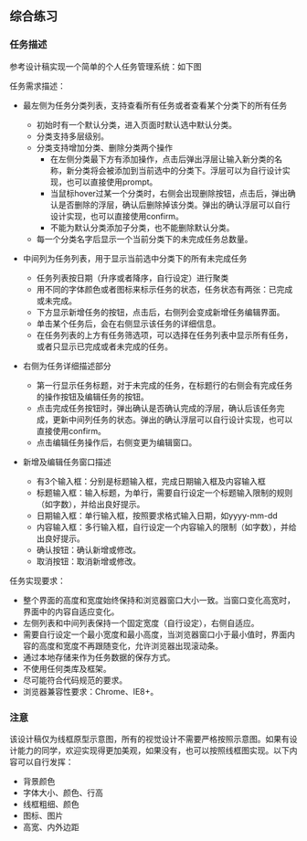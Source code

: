## 综合练习
### 任务描述

参考设计稿实现一个简单的个人任务管理系统：如下图

任务需求描述：

+ 最左侧为任务分类列表，支持查看所有任务或者查看某个分类下的所有任务
     - 初始时有一个默认分类，进入页面时默认选中默认分类。
     - 分类支持多层级别。
     - 分类支持增加分类、删除分类两个操作
         * 在左侧分类最下方有添加操作，点击后弹出浮层让输入新分类的名称，新分类将会被添加到当前选中的分类下。浮层可以为自行设计实现，也可以直接使用prompt。
         * 当鼠标hover过某一个分类时，右侧会出现删除按钮，点击后，弹出确认是否删除的浮层，确认后删除掉该分类。弹出的确认浮层可以自行设计实现，也可以直接使用confirm。
         * 不能为默认分类添加子分类，也不能删除默认分类。
     - 每一个分类名字后显示一个当前分类下的未完成任务总数量。

+ 中间列为任务列表，用于显示当前选中分类下的所有未完成任务
     - 任务列表按日期（升序或者降序，自行设定）进行聚类
     - 用不同的字体颜色或者图标来标示任务的状态，任务状态有两张：已完成或未完成。
     - 下方显示新增任务的按钮，点击后，右侧列会变成新增任务编辑界面。
     - 单击某个任务后，会在右侧显示该任务的详细信息。
     - 在任务列表的上方有任务筛选项，可以选择在任务列表中显示所有任务，或者只显示已完成或者未完成的任务。

+ 右侧为任务详细描述部分
     - 第一行显示任务标题，对于未完成的任务，在标题行的右侧会有完成任务的操作按钮及编辑任务的按钮。
     - 点击完成任务按钮时，弹出确认是否确认完成的浮层，确认后该任务完成，更新中间列任务的状态。弹出的确认浮层可以自行设计实现，也可以直接使用confirm。
     - 点击编辑任务操作后，右侧变更为编辑窗口。

+ 新增及编辑任务窗口描述
     - 有3个输入框：分别是标题输入框，完成日期输入框及内容输入框
     - 标题输入框：输入标题，为单行，需要自行设定一个标题输入限制的规则（如字数），并给出良好提示。
     - 日期输入框：单行输入框，按照要求格式输入日期，如yyyy-mm-dd
     - 内容输入框：多行输入框，自行设定一个内容输入的限制（如字数），并给出良好提示。
     - 确认按钮：确认新增或修改。
     - 取消按钮：取消新增或修改。

任务实现要求：

+ 整个界面的高度和宽度始终保持和浏览器窗口大小一致。当窗口变化高宽时，界面中的内容自适应变化。
+ 左侧列表和中间列表保持一个固定宽度（自行设定），右侧自适应。
+ 需要自行设定一个最小宽度和最小高度，当浏览器窗口小于最小值时，界面内容的高度和宽度不再跟随变化，允许浏览器出现滚动条。
+ 通过本地存储来作为任务数据的保存方式。
+ 不使用任何类库及框架。
+ 尽可能符合代码规范的要求。
+ 浏览器兼容性要求：Chrome、IE8+。

### 注意

该设计稿仅为线框原型示意图，所有的视觉设计不需要严格按照示意图。如果有设计能力的同学，欢迎实现得更加美观，如果没有，也可以按照线框图实现。以下内容可以自行发挥：

+ 背景颜色
+ 字体大小、颜色、行高
+ 线框粗细、颜色
+ 图标、图片
+ 高宽、内外边距
